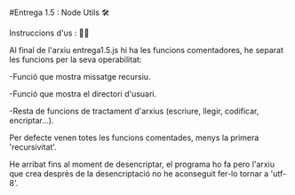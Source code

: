 #Entrega 1.5 : Node Utils 🛠️

Instruccions d'us : 🧙‍♂️

Al final de l'arxiu entrega1.5.js hi ha les funcions comentadores, he separat les funcions per la seva operabilitat:

-Funció que mostra missatge recursiu.

-Funció que mostra el directori d'usuari.

-Resta de funcions de tractament d'arxius (escriure, llegir, codificar, encriptar...).

Per defecte venen totes les funcions comentades, menys la primera 'recursivitat'.

He arribat fins al moment de desencriptar, el programa ho fa pero l'arxiu que crea desprès de la desencriptació no he aconseguit fer-lo tornar a 'utf-8'.

